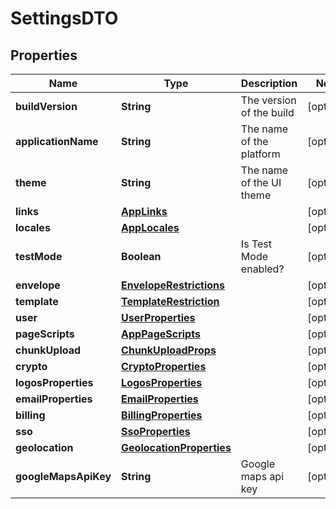 # SettingsDTO

## Properties
Name | Type | Description | Notes
------------ | ------------- | ------------- | -------------
**buildVersion** | **String** | The version of the build |  [optional]
**applicationName** | **String** | The name of the platform |  [optional]
**theme** | **String** | The name of the UI theme |  [optional]
**links** | [**AppLinks**](AppLinks.md) |  |  [optional]
**locales** | [**AppLocales**](AppLocales.md) |  |  [optional]
**testMode** | **Boolean** | Is Test Mode enabled? |  [optional]
**envelope** | [**EnvelopeRestrictions**](EnvelopeRestrictions.md) |  |  [optional]
**template** | [**TemplateRestriction**](TemplateRestriction.md) |  |  [optional]
**user** | [**UserProperties**](UserProperties.md) |  |  [optional]
**pageScripts** | [**AppPageScripts**](AppPageScripts.md) |  |  [optional]
**chunkUpload** | [**ChunkUploadProps**](ChunkUploadProps.md) |  |  [optional]
**crypto** | [**CryptoProperties**](CryptoProperties.md) |  |  [optional]
**logosProperties** | [**LogosProperties**](LogosProperties.md) |  |  [optional]
**emailProperties** | [**EmailProperties**](EmailProperties.md) |  |  [optional]
**billing** | [**BillingProperties**](BillingProperties.md) |  |  [optional]
**sso** | [**SsoProperties**](SsoProperties.md) |  |  [optional]
**geolocation** | [**GeolocationProperties**](GeolocationProperties.md) |  |  [optional]
**googleMapsApiKey** | **String** | Google maps api key |  [optional]
